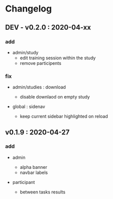 # Changelog
## DEV - v0.2.0 : 2020-04-xx

### add
  - admin/study
      - edit training session within the study
      - remove participents
  
### fix
  - admin/studies : download
      - disable downlaod on empty study
      
  - global : sidenav
      - keep current sidebar highlighted on reload 
      
## v0.1.9 : 2020-04-27

### add
  - admin
      - alpha banner
      - navbar labels
  
  - participant
      - between tasks results
